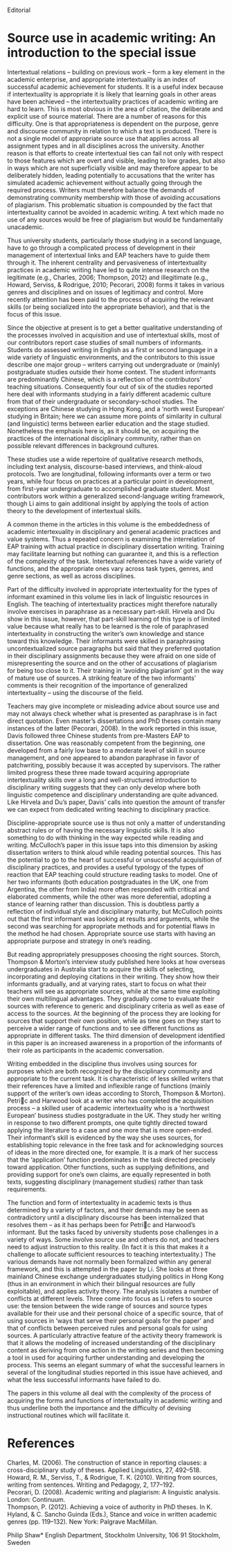 Editorial

# Source use in academic writing: An introduction to the special issue

Intertextual relations – building on previous work – form a key element in the academic enterprise, and appropriate intertextuality is an index of successful academic achievement for students. It is a useful index because if intertextuality is appropriate it is likely that learning goals in other areas have been achieved – the intertextuality practices of academic writing are hard to learn. This is most obvious in the area of citation, the deliberate and explicit use of source material. There are a number of reasons for this difficulty. One is that appropriateness is dependent on the purpose, genre and discourse community in relation to which a text is produced. There is not a single model of appropriate source use that applies across all assignment types and in all disciplines across the university. Another reason is that efforts to create intertextual ties can fail not only with respect to those features which are overt and visible, leading to low grades, but also in ways which are not superficially visible and may therefore appear to be deliberately hidden, leading potentially to accusations that the writer has simulated academic achievement without actually going through the required process. Writers must therefore balance the demands of demonstrating community membership with those of avoiding accusations of plagiarism. This problematic situation is compounded by the fact that intertextuality cannot be avoided in academic writing. A text which made no use of any sources would be free of plagiarism but would be fundamentally unacademic.

Thus university students, particularly those studying in a second language, have to go through a complicated process of development in their management of intertextual links and EAP teachers have to guide them through it. The inherent centrality and pervasiveness of intertextuality practices in academic writing have led to quite intense research on the legitimate (e.g., Charles, 2006; Thompson, 2012) and illegitimate (e.g., Howard, Serviss, & Rodrigue, 2010; Pecorari, 2008) forms it takes in various genres and disciplines and on issues of legitimacy and control. More recently attention has been paid to the process of acquiring the relevant skills (or being socialized into the appropriate behavior), and that is the focus of this issue.

Since the objective at present is to get a better qualitative understanding of the processes involved in acquisition and use of intertextual skills, most of our contributors report case studies of small numbers of informants. Students do assessed writing in English as a first or second language in a wide variety of linguistic environments, and the contributors to this issue describe one major group – writers carrying out undergraduate or (mainly) postgraduate studies outside their home context. The student informants are predominantly Chinese, which is a reflection of the contributors’ teaching situations. Consequently four out of six of the studies reported here deal with informants studying in a fairly different academic culture from that of their undergraduate or secondary-school studies. The exceptions are Chinese studying in Hong Kong, and a ‘north west European’ studying in Britain; here we can assume more points of similarity in cultural (and linguistic) terms between earlier education and the stage studied. Nonetheless the emphasis here is, as it should be, on acquiring the practices of the international disciplinary community, rather than on possible relevant differences in background cultures.

These studies use a wide repertoire of qualitative research methods, including text analysis, discourse-based interviews, and think-aloud protocols. Two are longitudinal, following informants over a term or two years, while four focus on practices at a particular point in development, from first-year undergraduate to accomplished graduate student. Most contributors work within a generalized second-language writing framework, though Li aims to gain additional insight by applying the tools of action theory to the development of intertextual skills.

A common theme in the articles in this volume is the embeddedness of academic intertexuality in disciplinary and general academic practices and value systems. Thus a repeated concern is examining the interrelation of EAP training with actual practice in disciplinary dissertation writing. Training may facilitate learning but nothing can guarantee it, and this is a reflection of the complexity of the task. Intertextual references have a wide variety of functions, and the appropriate ones vary across task types, genres, and genre sections, as well as across disciplines.

Part of the difficulty involved in appropriate intertextuality for the types of informant examined in this volume lies in lack of linguistic resources in English. The teaching of intertextuality practices might therefore naturally involve exercises in paraphrase as a necessary part-skill. Hirvela and Du show in this issue, however, that part-skill learning of this type is of limited value because what really has to be learned is the role of paraphrased intertextuality in constructing the writer’s own knowledge and stance toward this knowledge. Their informants were skilled in paraphrasing uncontextualized source paragraphs but said that they preferred quotation in their disciplinary assignments because they were afraid on one side of misrepresenting the source and on the other of accusations of plagiarism for being too close to it. Their training in ‘avoiding plagiarism’ got in the way of mature use of sources. A striking feature of the two informants’ comments is their recognition of the importance of generalized intertextuality – using the discourse of the field.

Teachers may give incomplete or misleading advice about source use and may not always check whether what is presented as paraphrase is in fact direct quotation. Even master’s dissertations and PhD theses contain many instances of the latter (Pecorari, 2008). In the work reported in this issue, Davis followed three Chinese students from pre-Masters EAP to dissertation. One was reasonably competent from the beginning, one developed from a fairly low base to a moderate level of skill in source management, and one appeared to abandon paraphrase in favor of patchwriting, possibly because it was accepted by supervisors. The rather limited progress these three made toward acquiring appropriate intertextuality skills over a long and well-structured introduction to disciplinary writing suggests that they can only develop where both linguistic competence and disciplinary understanding are quite advanced. Like Hirvela and Du’s paper, Davis’ calls into question the amount of transfer we can expect from dedicated writing teaching to disciplinary practice.

Discipline-appropriate source use is thus not only a matter of understanding abstract rules or of having the necessary linguistic skills. It is also something to do with thinking in the way expected while reading and writing. McCulloch’s paper in this issue taps into this dimension by asking dissertation writers to think aloud while reading potential sources. This has the potential to go to the heart of successful or unsuccessful acquisition of disciplinary practices, and provides a useful typology of the types of reaction that EAP teaching could structure reading tasks to model. One of her two informants (both education postgraduates in the UK, one from Argentina, the other from India) more often responded with critical and elaborated comments, while the other was more deferential, adopting a stance of learning rather than discussion. This is doubtless partly a reflection of individual style and disciplinary maturity, but McCulloch points out that the first informant was looking at results and arguments, while the second was searching for appropriate methods and for potential flaws in the method he had chosen. Appropriate source use starts with having an appropriate purpose and strategy in one’s reading.

But reading appropriately presupposes choosing the right sources. Storch, Thompson & Morton’s interview study published here looks at how overseas undergraduates in Australia start to acquire the skills of selecting, incorporating and deploying citations in their writing. They show how their informants gradually, and at varying rates, start to focus on what their teachers will see as appropriate sources, while at the same time exploiting their own multilingual advantages. They gradually come to evaluate their sources with reference to generic and disciplinary criteria as well as ease of access to the sources. At the beginning of the process they are looking for sources that support their own position, while as time goes on they start to perceive a wider range of functions and to see different functions as appropriate in different tasks. The third dimension of development identified in this paper is an increased awareness in a proportion of the informants of their role as participants in the academic conversation.

Writing embedded in the discipline thus involves using sources for purposes which are both recognized by the disciplinary community and appropriate to the current task. It is characteristic of less skilled writers that their references have a limited and inflexible range of functions (mainly support of the writer’s own ideas according to Storch, Thompson & Morton). Petric and Harwood look at a writer who has completed the acquisition process – a skilled user of academic intertextuality who is a ‘northwest European’ business studies postgraduate in the UK. They study her writing in response to two different prompts, one quite tightly directed toward applying the literature to a case and one more that is more open-ended. Their informant’s skill is evidenced by the way she uses sources, for establishing topic relevance in the free task and for acknowledging sources of ideas in the more directed one, for example. It is a mark of her success that the ‘application’ function predominates in the task directed precisely toward application. Other functions, such as supplying definitions, and providing support for one’s own claims, are equally represented in both texts, suggesting disciplinary (management studies) rather than task requirements.

The function and form of intertextuality in academic texts is thus determined by a variety of factors, and their demands may be seen as contradictory until a disciplinary discourse has been internalized that resolves them – as it has perhaps been for Petric and Harwood’s informant. But the tasks faced by university students pose challenges in a variety of ways. Some involve source use and others do not, and teachers need to adjust instruction to this reality. (In fact it is this that makes it a challenge to allocate sufficient resources to teaching intertextuality.) The various demands have not normally been formalized within any general framework, and this is attempted in the paper by Li. She looks at three mainland Chinese exchange undergraduates studying politics in Hong Kong (thus in an environment in which their bilingual resources are fully exploitable), and applies activity theory. The analysis isolates a number of conflicts at different levels. Three come into focus as Li refers to source use: the tension between the wide range of sources and source types available for their use and their personal choice of a specific source, that of using sources in ‘ways that serve their personal goals for the paper’ and that of conflicts between perceived rules and personal goals for using sources. A particularly attractive feature of the activity theory framework is that it allows the modeling of increased understanding of the disciplinary content as deriving from one action in the writing series and then becoming a tool in used for acquiring further understanding and developing the process. This seems an elegant summary of what the successful learners in several of the longitudinal studies reported in this issue have achieved, and what the less successful informants have failed to do.

The papers in this volume all deal with the complexity of the process of acquiring the forms and functions of intertextuality in academic writing and thus underline both the importance and the difficulty of devising instructional routines which will facilitate it.

# References

Charles, M. (2006). The construction of stance in reporting clauses: a cross-disciplinary study of theses. Applied Linguistics, 27, 492–518.   
Howard, R. M., Serviss, T., & Rodrigue, T. K. (2010). Writing from sources, writing from sentences. Writing and Pedagogy, 2, 177–192.   
Pecorari, D. (2008). Academic writing and plagiarism: A linguistic analysis. London: Continuum.   
Thompson, P. (2012). Achieving a voice of authority in PhD theses. In K. Hyland, & C. Sancho Guinda (Eds.), Stance and voice in written academic genres (pp. 119–132). New York: Palgrave MacMillan.

Philip Shaw\* English Department, Stockholm University, 106 91 Stockholm, Sweden